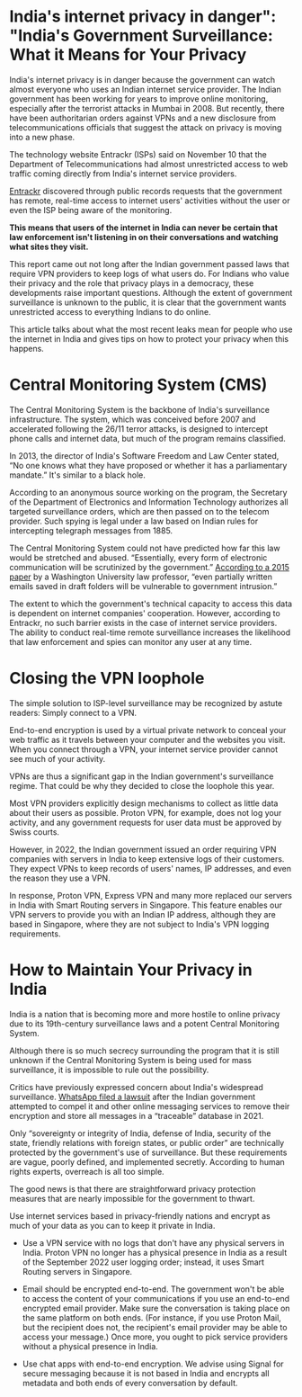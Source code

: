 # India's internet privacy in danger": "India's Government Surveillance: What it Means for Your Privacy

India's internet privacy is in danger because the government can watch almost everyone who uses an Indian internet service provider. The Indian government has been working for years to improve online monitoring, especially after the terrorist attacks in Mumbai in 2008. But recently, there have been authoritarian orders against VPNs and a new disclosure from telecommunications officials that suggest the attack on privacy is moving into a new phase.

The technology website Entrackr (ISPs) said on November 10 that the Department of Telecommunications had almost unrestricted access to web traffic coming directly from India's internet service providers.

[Entrackr](https://entrackr.com/2022/11/exclusive-indian-isps-we-already-give-govt-full-access-to-web-traffic/) discovered through public records requests that the government has remote, real-time access to internet users' activities without the user or even the ISP being aware of the monitoring.

**This means that users of the internet in India can never be certain that law enforcement isn't listening in on their conversations and watching what sites they visit.**

This report came out not long after the Indian government passed laws that require VPN providers to keep logs of what users do. For Indians who value their privacy and the role that privacy plays in a democracy, these developments raise important questions. Although the extent of government surveillance is unknown to the public, it is clear that the government wants unrestricted access to everything Indians to do online.

This article talks about what the most recent leaks mean for people who use the internet in India and gives tips on how to protect your privacy when this happens.

# Central Monitoring System (CMS)

The Central Monitoring System is the backbone of India's surveillance infrastructure. The system, which was conceived before 2007 and accelerated following the 26/11 terror attacks, is designed to intercept phone calls and internet data, but much of the program remains classified.

In 2013, the director of India's Software Freedom and Law Center stated, “No one knows what they have proposed or whether it has a parliamentary mandate.” It's similar to a black hole.

According to an anonymous source working on the program, the Secretary of the Department of Electronics and Information Technology authorizes all targeted surveillance orders, which are then passed on to the telecom provider. Such spying is legal under a law based on Indian rules for intercepting telegraph messages from 1885.

The Central Monitoring System could not have predicted how far this law would be stretched and abused. “Essentially, every form of electronic communication will be scrutinized by the government.” [According to a 2015 paper](https://openscholarship.wustl.edu/cgi/viewcontent.cgi?article=1556&context=law_globalstudies) by a Washington University law professor, “even partially written emails saved in draft folders will be vulnerable to government intrusion.”

The extent to which the government's technical capacity to access this data is dependent on internet companies' cooperation. However, according to Entrackr, no such barrier exists in the case of internet service providers. The ability to conduct real-time remote surveillance increases the likelihood that law enforcement and spies can monitor any user at any time.

# Closing the VPN loophole

The simple solution to ISP-level surveillance may be recognized by astute readers: Simply connect to a VPN.

End-to-end encryption is used by a virtual private network to conceal your web traffic as it travels between your computer and the websites you visit. When you connect through a VPN, your internet service provider cannot see much of your activity.

VPNs are thus a significant gap in the Indian government's surveillance regime. That could be why they decided to close the loophole this year.

Most VPN providers explicitly design mechanisms to collect as little data about their users as possible. Proton VPN, for example, does not log your activity, and any government requests for user data must be approved by Swiss courts.

However, in 2022, the Indian government issued an order requiring VPN companies with servers in India to keep extensive logs of their customers. They expect VPNs to keep records of users' names, IP addresses, and even the reason they use a VPN.

In response, Proton VPN, Express VPN and many more replaced our servers in India with Smart Routing servers in Singapore. This feature enables our VPN servers to provide you with an Indian IP address, although they are based in Singapore, where they are not subject to India's VPN logging requirements.

# How to Maintain Your Privacy in India

India is a nation that is becoming more and more hostile to online privacy due to its 19th-century surveillance laws and a potent Central Monitoring System.

Although there is so much secrecy surrounding the program that it is still unknown if the Central Monitoring System is being used for mass surveillance, it is impossible to rule out the possibility.

Critics have previously expressed concern about India's widespread surveillance. [WhatsApp filed a lawsuit](https://www.theguardian.com/world/2021/may/26/whatsapp-sues-indian-government-over-mass-surveillance-internet-laws) after the Indian government attempted to compel it and other online messaging services to remove their encryption and store all messages in a “traceable” database in 2021.

Only “sovereignty or integrity of India, defense of India, security of the state, friendly relations with foreign states, or public order” are technically protected by the government's use of surveillance. But these requirements are vague, poorly defined, and implemented secretly. According to human rights experts, overreach is all too simple.

The good news is that there are straightforward privacy protection measures that are nearly impossible for the government to thwart.

Use internet services based in privacy-friendly nations and encrypt as much of your data as you can to keep it private in India.

* Use a VPN service with no logs that don't have any physical servers in India. Proton VPN no longer has a physical presence in India as a result of the September 2022 user logging order; instead, it uses Smart Routing servers in Singapore.
    
* Email should be encrypted end-to-end. The government won't be able to access the content of your communications if you use an end-to-end encrypted email provider. Make sure the conversation is taking place on the same platform on both ends. (For instance, if you use Proton Mail, but the recipient does not, the recipient's email provider may be able to access your message.) Once more, you ought to pick service providers without a physical presence in India.
    
* Use chat apps with end-to-end encryption. We advise using Signal for secure messaging because it is not based in India and encrypts all metadata and both ends of every conversation by default.